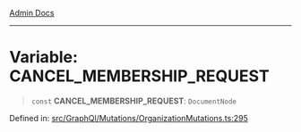 [Admin Docs](/)

***

# Variable: CANCEL\_MEMBERSHIP\_REQUEST

> `const` **CANCEL\_MEMBERSHIP\_REQUEST**: `DocumentNode`

Defined in: [src/GraphQl/Mutations/OrganizationMutations.ts:295](https://github.com/gautam-divyanshu/talawa-admin/blob/10f2081e01fc4f6c0767e35f8c4ed3f09fb1baac/src/GraphQl/Mutations/OrganizationMutations.ts#L295)
